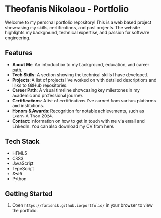 # Theofanis Nikolaou - Portfolio

Welcome to my personal portfolio repository! This is a web based project showcasing my skills, certifications, and past projects. The website highlights my background, technical expertise, and passion for software engineering.

## Features

- **About Me**: An introduction to my background, education, and career path.
- **Tech Skills**: A section showing the technical skills I have developed.
- **Projects**: A list of projects I've worked on with detailed descriptions and links to GitHub repositories.
- **Career Path**: A visual timeline showcasing key milestones in my academic and professional journey.
- **Certifications**: A list of certifications I've earned from various platforms and institutions.
- **Honors & Awards**: Recognition for notable achievements, such as Learn-A-Thon 2024.
- **Contact**: Information on how to get in touch with me via email and LinkedIn. You can also download my CV from here.

## Tech Stack

- HTML5
- CSS3
- JavaScript
- TypeScript
- Swift
- Python

## Getting Started

1. Open `https://fanisnik.github.io/portfolio/` in your browser to view the portfolio.
